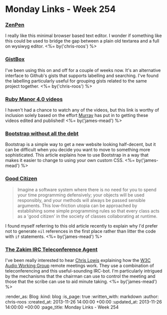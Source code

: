 Monday Links - Week 254
==================

### [ZenPen](http://www.zenpen.io/)

I really like this minimal browser based text editor. I wonder if something like this could be used to bridge the gap between a plain old textarea and a full on wysiwyg editor. <%= by('chris-roos') %>


### [GistBox](http://www.gistboxapp.com/)

I've been using this on and off for a couple of weeks now. It's an alternative interface to Github's gists that supports labelling and searching. I've found the labelling particularly useful for grouping gists related to the same project together. <%= by('chris-roos') %>


### [Ruby Manor 4.0 videos](https://vimeo.com/album/2596602)

I haven't had a chance to watch any of the videos, but this link is worthy of inclusion solely based on the effort [Murray](https://twitter.com/hlame) has put in to getting these videos edited and published! <%= by('james-mead') %>


### [Bootstrap without all the debt](https://coderwall.com/p/wixovg)

Bootstrap is a simple way to get a new website looking half-decent, but it can be difficult when you decide you want to move to something more sophisticated. This article explains how to use Bootstrap in a way that makes it easier to change to using your own custom CSS. <%= by('james-mead') %>


### [Good Citizen](http://docs.codehaus.org/display/PICO/Good+Citizen)

> Imagine a software system where there is no need for you to spend your time programming defensively; your objects will be used responsibly, and your methods will always be passed sensible arguments. This low-friction utopia can be approached by establishing some simple programming rules so that every class acts as a 'good citizen' in the society of classes collaborating at runtime.

I found myself referring to this old article recently to explain why I'd prefer not to generate `nil` references in the first place rather than litter the code with `if` statements. <%= by('james-mead') %>


### [The Zakim IRC Teleconference Agent](http://www.w3.org/2001/12/zakim-irc-bot)

I've been really interested to hear [Chris Lowis](https://twitter.com/chrislowis) explaining how the [W3C Audio Working Group](http://www.w3.org/2011/audio/) remote meetings work. They use a combination of teleconferencing and this useful-sounding IRC-bot. I'm particularly intrigued by the mechanisms that the chairman can use to control the meeting and those that the scribe can use to aid minute taking. <%= by('james-mead') %>


:render_as: Blog
:kind: blog
:is_page: true
:written_with: markdown
:author: chris-roos
:created_at: 2013-11-26 14:00:00 +00:00
:updated_at: 2013-11-26 14:00:00 +00:00
:page_title: Monday Links - Week 254
